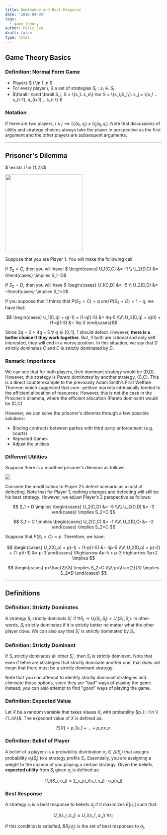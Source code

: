 ```yaml
---
title: Dominance and Best Response
date: '2018-04-03'
tags:
  - game theory
author: Felix Jen
draft: false
type: notes
---
```

## Game Theory Basics

### Definition: Normal Form Game

* Players $ i \in 1..n $
* For every player $i$, $\exists$ a set of strategies $S_i : s_i \in S_i$
* $\forall i \land \forall S_i, S = \\{s_1..s_n\\} \lor S = \\{s_i,S_j\\}: s_j = \\{s\_1 .. s\_{i-1}, s\_{i+1} .. s_n \\} $

### Notation

If there are two players, $i \land j \implies U_i(s_i,s_j) \land U_j(s_j,s_i)$. Note that discussions of utility and strategy choices always take the player in perspective as the first argument and the other players are subsequent arguments.

--- 

## Prisoner's Dilemma

$ \exists i \in {1,2}:$

<img src="/images/uploads/screenshot_2018-04-18-21.22.50_qernxk.jpg" class="thirty" width=250>

Suppose that you are Player 1. You will make the following call:

If $S_2=C$, then you will have: $ \begin{cases} U_1(C,C) &= -1 \\\ U_2(D,C) &= 0\end{cases} \implies S_1=D$

If $S_2=D$, then you will have $ \begin{cases} U_1(C,D) &= -5 \\\ U_2(D,D) &= -3\end{cases} \implies S_1=D$

If you suppose that 1 thinks that $P(S_2=C) = q$ and $P(S_2=D)=1-q$, we have that:

$$ \begin{cases}
U_1(C,q) = q(-1) + (1-q)(-5) &= 4q-5 \\\\\
U_2(D,q) = q(0) + (1-q)(-3) &= 3q-3 \end{cases}$$

Since $3q-3 > 4q-5 \ \forall \ q \in [0,1]$, 1 should defect. However, **there is a better choice if they work together**. But, if both are rational and only self interested, they will end in a worse position. In this situation, we say that $D$ strictly dominates $C$ and $C$ is strictly dominated by $D$.

### Remark: Importance

We can see that for both players, their dominant strategy would be (D,D). However, this strategy is *Pareto dominated* by another strategy, (C,C). This is a direct counterexample to the previously Adam Smith’s First Welfare Theorem which suggested that com- petitive markets intrinsically tended to the efficient allocation of resources. However, this is not the case in the Prisoner’s dilemma, where the efficient allocation (Pareto dominant) would be (C,C)

However, we can solve the prisoner's dilemma through a few possible solutions:

* Binding contracts between parties with third party enforcement (e.g. courts)
* Repeated Games
* Adjust the utilities

### Different Utilities

Suppose there is a modified prisoner’s dilemma as follows:

<img src="/images/uploads/screenshot_2018-04-18 21.40.02_S3hD5Y.jpg" class="thirty">

Consider the modification to Player 2’s defect scenario as a cost of defecting. Note that for Player 1, nothing changes and defecting will still be his best strategy. However, we adjust Player’s 2 perspective as follows:

$$ S_1 = D \implies \begin{cases}
U_2(C,D) &= -5 \\\\\
U_2(D,D) &= -3 \end{cases} \implies S_2=D $$

$$ S_1 = C \implies \begin{cases}
U_2(C,C) &= -1 \\\\\
U_2(D,C) &= -2 \end{cases} \implies S_2=C $$

Suppose that $P(S_1=C) = p$. Therefore, we have:

$$ \begin{cases}
U_2(C,p) = p(-1) + (1-p)(-5) &= 4p-5 \\\\\
U_2(D,p) = p(-2) + (1-p)(-3) &= p-3 \end{cases} \Rightarrow 4p-5 > p-3 \rightarrow 3p>2 \implies $$

$$ \begin{cases}
p>\frac{2}{3} \implies S_2=C \\\\\
p<\frac{2}{3} \implies S_2=D \end{cases} $$

---

## Definitions

### Definition: Strictly Dominates

A strategy $S_i$ strictly dominats $S_i'$ if $\forall S_j \rightarrow U_i(S_i,S_j) > U_i(S_i',S_j)$. In other words, $S_i$ strictly dominates if it is strictly better no matter what the other player does. We can also say that $S_i'$ is strictly dominated by $S_i$.

### Definition: Strictly Dominant

If $S_i$ strictly dominates all other $S_i'$, then $S_i$ is strictly dominant. Note that even if tehre are strategies that strictly dominate another one, that does not mean that there must be a strictly dominant strategy.

Note that you can attempt to identify strictly dominant strategies and eliminate those options, since they are "bad" ways of playing the game. Instead, you can also attempt to find "good" ways of playing the game.

### Definition: Expected Value

Let $X$ be a random variable that takes vlaues $X_i$ with probability $p_i: i \in \\{1..n\\}$. The expected value of $X$ is defined as:

$$ E[X] = p\_1x\_1 + ... + p\_nx\_n $$

### Definition: Belief of Player

A belief of a player $i$ is a probability distribution $\sigma_j \in \Delta(S_j)$ that assigns probability $\sigma_j(S_j)$ to a strategy profile $S_i$. Essentially, you are assigning a weight to the chance of you playing a certain strategy. Given the beliefs, **expected utility** from $S_i$ given $\sigma_j$ is defined as:

$$ U\_i(S\_i,\sigma\_j) = \sum\_{s\_j}{u\_i(s\_i,s\_j) \cdot \sigma\_j(s\_j)} $$

### Best Response

A strategy $s_i$ is a best response to beliefs $\sigma_j$ if it maximizes $E[U_i]$ such that:

$$ U\_i(s\_i,\sigma\_j) \ge U\_i(s\_i',\sigma\_j) \ \forall s_i' $$

If this condition is satisfied, $BR_i(\sigma_j)$ is the set of best responses to $\sigma_j$.